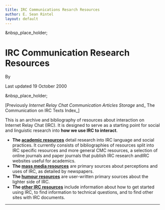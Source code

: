 ```yaml
---
title: IRC Communications Resarch Resources
author: E. Sean Rintel
layout: default
---
```


&nbsp_place_holder;

# **IRC Communication Research Resources**

By

Last updated 19 October 2000

&nbsp_place_holder;

[Previously _Internet Relay Chat Communication Articles Storage_ and_ The
Communication on IRC Texts Index_]

This is an archive and bibliography of resources about interaction on Internet
Relay Chat (IRC). It is designed to serve as a starting point for social and
linguistic research into **how we use IRC to interact**.

  * **The [academic resources](academic/)** detail research into IRC language and social practices. It currently consists of bibliographies of resources split into IRC specific resources and more general CMC resources, a selection of online journals and paper journals that publish IRC research andIRC websites useful for academics.
  * **The [mass media resources](mass-media/)** are primary sources about perceptions and uses of IRC, as detailed by newspapers.
  * **The [humour resources](humour/)** are user-written primary sources about the lighter side of IRC.
  * **The [other IRC resources](other/)** include information about how to get started using IRC, to find information to technical questions, and to find other sites with IRC documents.

* * *
